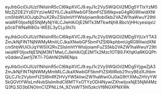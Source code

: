 eyJhbGciOiJIUzI1NiIsInR5cCI6IkpXVCJ9.eyJ1c2VySWQiOiI2MDg5YTIxYzM0MzZjZDE2YzE0YzUwM2YiLCJkaXNwbGF5bmFtZSI6IkpvaG4gRG9lIiwidXNlcm5hbWUiOiJqb2huX2RvZSIsImVtYWlsIjoiam9obi5kb2VAZW1haWwuY29tIiwiaWF0IjoxNjE5NjMyNjY4LCJleHAiOjE2MTk3MTkwNjh9.BbcVjHHcyesiqxUp0cbTWNaRl8Gs-WEEL3yCLy3hl7c

eyJhbGciOiJIUzI1NiIsInR5cCI6IkpXVCJ9.eyJ1c2VySWQiOiI2MDg5YjUxYTA3ZmJkNjFlNTNjNWMyMmIiLCJkaXNwbGF5bmFtZSI6IkphbmUgRG9lIiwidXNlcm5hbWUiOiJqYW5lX2RvZSIsImVtYWlsIjoiamFuZS5kb2VAZW1haWwuY29tIiwiaWF0IjoxNjE5NjM3NTMwLCJleHAiOjE2MTk2Mzc1OTB9.FKfqKIaRKGQPhvGddenZaet1j7KTI-7GAhNI2NRENps

eyJhbGciOiJIUzI1NiIsInR5cCI6IkpXVCJ9.eyJ1c2VySWQiOiI2MDg5YjgwZjA3ZmJkNjFlNTNjNWMyMmMiLCJkaXNwbGF5bmFtZSI6IlRob21hcyBEdXJhbmQiLCJ1c2VybmFtZSI6InRfZHVyYW5kIiwiZW1haWwiOiJ0aG9tYXMuZHVyYW5kQGVtYWlsLmNvbSIsImlhdCI6MTYxOTYzODI4NywiZXhwIjoxNjE5NjM4MzQ3fQ.5D3bENOImC1ZPNLLfA_9ZVsWT5hl5zkcVf8NGXPNXWk
